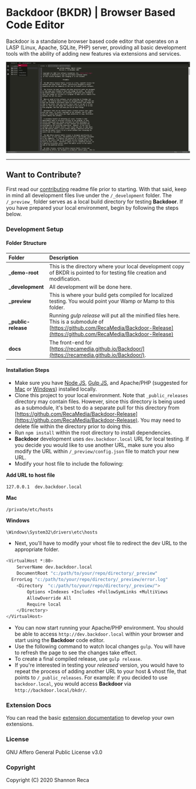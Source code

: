 # Backdoor (BKDR) | Browser Based Code Editor

Backdoor is a standalone browser based code editor that operates on a LASP (Linux, Apache, SQLite, PHP) server, providing all basic development tools with the ability of adding new features via extensions and services.

![Backdoor][screenshot]

----

## Want to Contribute?

First read our [contributing](https://github.com/RecaMedia/Backdoor/blob/master/CONTRIBUTING.md) readme file prior to starting. With that said, keep in mind all development files live under the `/_development` folder. The `/_preview_` folder serves as a local build directory for testing **Backdoor**.  If you have prepared your local environment, begin by following the steps below.

### Development Setup

#### Folder Structure

| Folder          | Description  |
|:----------------|:-------------|
| **\_demo-root** | This is the directory where your local development copy of BKDR is pointed to for testing file creation and modification. |
| **\_development**     | All development will be done here. |
| **\_preview** | This is where your build gets compiled for localized testing. You would point your Wamp or Mamp to this folder. |
| **\_public-release** | Running _gulp release_ will put all the minified files here. This is a submodule of [https://github.com/RecaMedia/Backdoor-Release](https://github.com/RecaMedia/Backdoor-Release)|
| **docs** | The front-end for [https://recamedia.github.io/Backdoor/](https://recamedia.github.io/Backdoor/). |

#### Installation Steps

* Make sure you have [Node JS](https://nodejs.org/en/), [Gulp JS](https://gulpjs.com/), and Apache/PHP (suggested for [Mac](https://www.mamp.info/en/) or [Windows](http://www.wampserver.com/en/download-wampserver-64bits/)) installed locally.
* Clone this project to your local environment. Note that `_public_releases` directory may contain files. However, since this directory is being used as a submodule, it's best to do a separate pull for this directory from [https://github.com/RecaMedia/Backdoor-Release](https://github.com/RecaMedia/Backdoor-Release). You may need to delete file within the directory prior to doing this.
* Run `npm install` within the root directory to install dependencies.
* **Backdoor** development uses `dev.backdoor.local` URL for local testing. If you decide you would like to use another URL, make sure you also modify the URL within `/_preview/config.json` file to match your new URL.
* Modify your host file to include the following:

**Add URL to host file**

`127.0.0.1	dev.backdoor.local`

**Mac**

`/private/etc/hosts`

**Windows**

`\Windows\System32\drivers\etc\hosts`

* Next, you'll have to modify your vhost file to redirect the dev URL to the appropriate folder.

```sh
<VirtualHost *:80>
	ServerName dev.backdoor.local
	DocumentRoot "c:/path/to/your/repo/directory/_preview"
  ErrorLog "c:/path/to/your/repo/directory/_preview/error.log"
	<Directory  "c:/path/to/your/repo/directory/_preview/">
		Options +Indexes +Includes +FollowSymLinks +MultiViews
		AllowOverride All
		Require local
	</Directory>
</VirtualHost>
```

* You can now start running your Apache/PHP environment. You should be able to access `http://dev.backdoor.local` within your browser and start using the **Backdoor** code editor.
* Use the following command to watch local changes `gulp`. You will have to refresh the page to see the changes take effect.
* To create a final compiled release, use `gulp release`.
* If you're interested in testing your _released_ version, you would have to repeat the process of adding another URL to your host & vhost file, that points to `/_public_releases`. For example: if you decided to use `backdoor.local`, you would access **Backdoor** via `http://backdoor.local/bkdr/`.


### Extension Docs

You can read the basic [extension documentation](https://backdoor.gitbooks.io/extensions/content/) to develop your own extensions.

### License

GNU Affero General Public License v3.0

### Copyright

Copyright (C) 2020 Shannon Reca

[screenshot]: /screenshot_v2-2.png "Backdoor v2"
